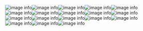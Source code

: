 ![image info](https://imgur.com/NLWJ0Wh.gif)![image info](https://imgur.com/rZdYHUZ.gif)![image info](https://imgur.com/6iaeN3q.gif)![image info](https://imgur.com/Jqx8vVB.png)![image info](https://imgur.com/gzLNKMo.png)![image info](https://imgur.com/XuZCLv6.gif)![image info](https://imgur.com/2kaLSf1.gif)![image info](https://imgur.com/DkTOzil.gif)![image info](https://imgur.com/jWIgHBB.gif)![image info](https://imgur.com/R1mDqT4.gif)![image info](https://imgur.com/z1F8dhi.gif)![image info](https://imgur.com/n4DOcMj.png)![image info](https://imgur.com/cIr9cd2.gif)![image info](https://imgur.com/hYxy721.gif)![image info](https://imgur.com/JICj1Zz.gif)![image info](https://imgur.com/xKLh7ZT.gif)![image info](https://imgur.com/YXvG1sE.gif)![image info](https://imgur.com/xvXQZYu.gif)
